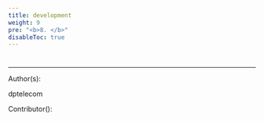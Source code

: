 ```yaml
---
title: development
weight: 9
pre: "<b>8. </b>"
disableToc: true
---
```




# 












---
Author(s):

dptelecom

Contributor():

